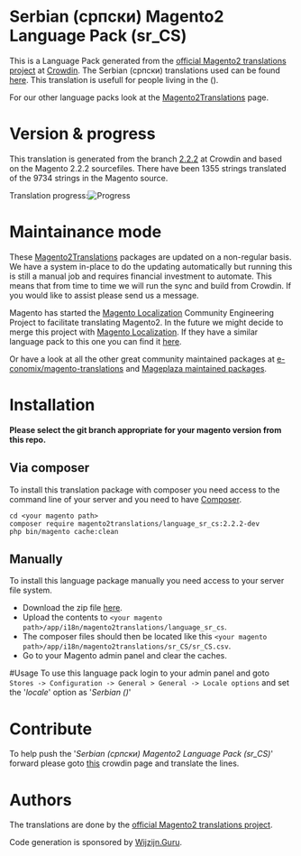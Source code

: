# Serbian (српски) Magento2 Language Pack (sr_CS)
This is a Language Pack generated from the [official Magento2 translations project](https://crowdin.com/project/magento-2) at [Crowdin](https://crowdin.com).
The Serbian (српски) translations used can be found [here](https://crowdin.com/project/magento-2/sr-cs).
This translation is usefull for people living in the  ().

For our other language packs look at the [Magento2Translations](http://magento2translations.github.io/) page.

# Version & progress
This translation is generated from the branch [2.2.2](https://crowdin.com/project/magento-2/sr-cs#/2.2.2) at Crowdin and based on the Magento 2.2.2 sourcefiles.
There have been  1355 strings translated of the 9734 strings in the Magento source.

Translation progress:![Progress](http://progressed.io/bar/14)

# Maintainance mode
These [Magento2Translations](http://magento2translations.github.io/) packages are updated on a non-regular basis. We have a system in-place to do the updating automatically but running this is still a manual job and requires financial investment to automate.
This means that from time to time we will run the sync and build from Crowdin. If you would like to assist please send us a message.

Magento has started the [Magento Localization](https://github.com/magento-l10n) Community Engineering Project to facilitate translating Magento2.
In the future we might decide to merge this project with [Magento Localization](https://github.com/magento-l10n).
If they have a similar language pack to this one you can find it [here](https://github.com/magento-l10n/language-sr_CS).

Or have a look at all the other great community maintained packages at [e-conomix/magento-translations](https://github.com/e-conomix/magento-translations) and [Mageplaza maintained packages](https://github.com/mageplaza?q=language).

# Installation
**Please select the git branch appropriate for your magento version from this repo.**
## Via composer
To install this translation package with composer you need access to the command line of your server and you need to have [Composer](https://getcomposer.org).
```
cd <your magento path>
composer require magento2translations/language_sr_cs:2.2.2-dev
php bin/magento cache:clean
```
## Manually
To install this language package manually you need access to your server file system.
* Download the zip file [here](https://github.com/Magento2Translations/language_sr_cs/archive/2.2.2.zip).
* Upload the contents to `<your magento path>/app/i18n/magento2translations/language_sr_cs`.
* The composer files should then be located like this `<your magento path>/app/i18n/magento2translations/sr_CS/sr_CS.csv`.
* Go to your Magento admin panel and clear the caches.

#Usage
To use this language pack login to your admin panel and goto `Stores -> Configuration -> General > General -> Locale options` and set the '*locale*' option as '*Serbian ()*'

# Contribute
To help push the '*Serbian (српски) Magento2 Language Pack (sr_CS)*' forward please goto [this](https://crowdin.com/project/magento-2/sr-cs) crowdin page and translate the lines.

# Authors
The translations are done by the [official Magento2 translations project](https://crowdin.com/project/magento-2).

Code generation is sponsored by [Wijzijn.Guru](http://www.wijzijn.guru/).
